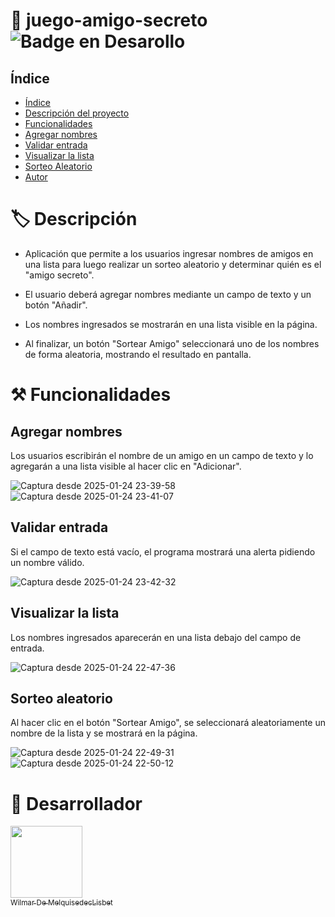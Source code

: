 # 🎲 juego-amigo-secreto ![Badge en Desarollo](https://img.shields.io/badge/STATUS-EN%20DESAROLLO-yellow)

## Índice
* [Índice](#índice)
* [Descripción del proyecto](descripción)
* [Funcionalidades](funcionalidades)
* [Agregar nombres](#agregar-nombres)
* [Validar entrada](#validar-entrada)
* [Visualizar la lista](#visualizar-la-lista)
* [Sorteo Aleatorio](#sorteo-aleatorio)
* [Autor](desarrollador)

# 🏷️ Descripción
- Aplicación que permite a los usuarios ingresar nombres de amigos en una lista para luego realizar un sorteo aleatorio y determinar quién es el "amigo secreto".

- El usuario deberá agregar nombres mediante un campo de texto y un botón "Añadir". 

- Los nombres ingresados se mostrarán en una lista visible en la página.

- Al finalizar, un botón "Sortear Amigo" seleccionará uno de los nombres de forma aleatoria, mostrando el resultado en pantalla.

# ⚒️ Funcionalidades
## Agregar nombres
Los usuarios escribirán el nombre de un amigo en un campo de texto y lo agregarán a una lista visible al hacer clic en "Adicionar".

![Captura desde 2025-01-24 23-39-58](https://github.com/user-attachments/assets/4eeda27f-000c-4b86-9248-a66eedccba28)
![Captura desde 2025-01-24 23-41-07](https://github.com/user-attachments/assets/e2c4c7ea-8265-420c-b777-904cc5bcbea0)

## Validar entrada
Si el campo de texto está vacío, el programa mostrará una alerta pidiendo un nombre válido.

![Captura desde 2025-01-24 23-42-32](https://github.com/user-attachments/assets/9c3d4889-c35f-43b5-a70d-0641629de428)

## Visualizar la lista
Los nombres ingresados aparecerán en una lista debajo del campo de entrada.

![Captura desde 2025-01-24 22-47-36](https://github.com/user-attachments/assets/125e91c9-eeed-42e5-9c27-93590ef79a68)

## Sorteo aleatorio
Al hacer clic en el botón "Sortear Amigo", se seleccionará aleatoriamente un nombre de la lista y se mostrará en la página.

![Captura desde 2025-01-24 22-49-31](https://github.com/user-attachments/assets/67215095-99ab-4e47-bdd5-ba69e734658d)
![Captura desde 2025-01-24 22-50-12](https://github.com/user-attachments/assets/3cc69024-3805-4fda-b1cb-c5eacc5fa865)

# 🤵 Desarrollador
[<img src="https://github.com/user-attachments/assets/b1c94700-33f7-42e0-9d3a-322ab3580dcc" width=115><br><sub>Wilmar De MelquisedecLisbet</sub>](https://github.com/arleydemelquisedeclisbet)
